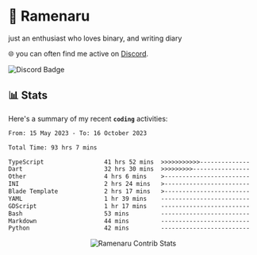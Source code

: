 # 🍜 Ramenaru
just an enthusiast who loves binary, and writing diary

🌐 you can often find me active on [Discord](https://discordapp.com/users/503291004200157185).

![Discord Badge](https://dcbadge.vercel.app/api/shield/503291004200157185)

## 📊 Stats

Here's a summary of my recent **`coding`** activities:

<!--START_SECTION:waka-->

```txt
From: 15 May 2023 - To: 16 October 2023

Total Time: 93 hrs 7 mins

TypeScript                 41 hrs 52 mins  >>>>>>>>>>>--------------   44.96 %
Dart                       32 hrs 30 mins  >>>>>>>>>----------------   34.91 %
Other                      4 hrs 6 mins    >------------------------   04.41 %
INI                        2 hrs 24 mins   >------------------------   02.59 %
Blade Template             2 hrs 17 mins   >------------------------   02.47 %
YAML                       1 hr 39 mins    -------------------------   01.78 %
GDScript                   1 hr 17 mins    -------------------------   01.38 %
Bash                       53 mins         -------------------------   00.96 %
Markdown                   44 mins         -------------------------   00.80 %
Python                     42 mins         -------------------------   00.76 %
```

<!--END_SECTION:waka-->

<div style="text-align: center;">
   <img align="center" src="https://github-readme-streak-stats.herokuapp.com/?user=Ramenaru&theme=dark&card_width=520" alt="Ramenaru Contrib Stats" />
</div>



